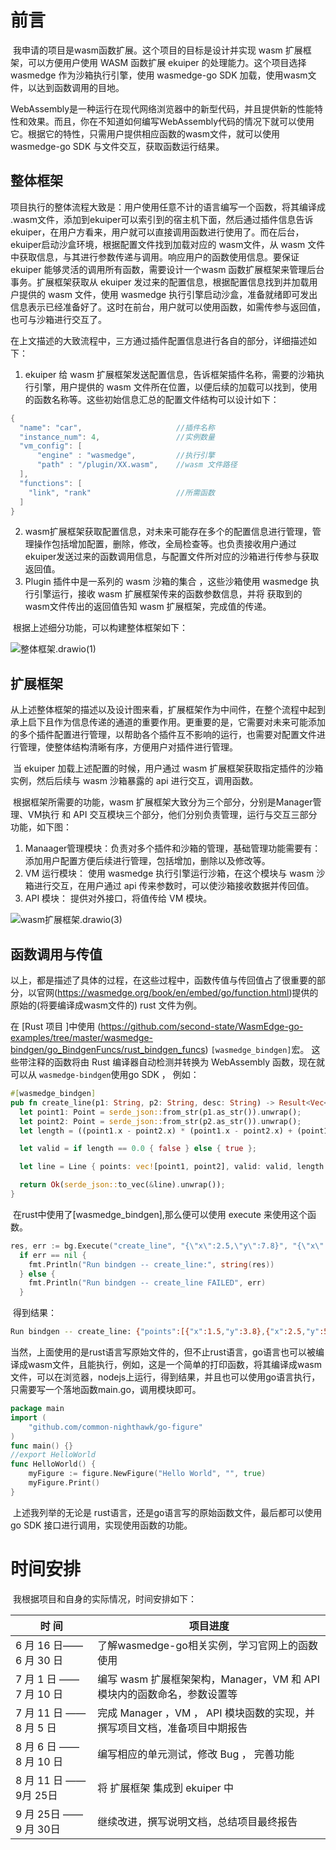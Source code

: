 # 前言

​		我申请的项目是wasm函数扩展。这个项目的目标是设计并实现 wasm 扩展框架，可以方便用户使用 WASM 函数扩展 ekuiper 的处理能力。这个项目选择 wasmedge 作为沙箱执行引擎，使用 wasmedge-go SDK 加载，使用wasm文件，以达到函数调用的目地。

​		WebAssembly是一种运行在现代网络浏览器中的新型代码，并且提供新的性能特性和效果。而且，你在不知道如何编写WebAssembly代码的情况下就可以使用它。根据它的特性，只需用户提供相应函数的wasm文件，就可以使用 wasmedge-go SDK 与文件交互，获取函数运行结果。

## 整体框架

​		项目执行的整体流程大致是：用户使用任意不计的语言编写一个函数，将其编译成 .wasm文件，添加到ekuiper可以索引到的宿主机下面，然后通过插件信息告诉ekuiper，在用户方看来，用户就可以直接调用函数进行使用了。而在后台，ekuiper启动沙盒环境，根据配置文件找到加载对应的 wasm文件，从 wasm 文件中获取信息，与其进行参数传递与调用。响应用户的函数使用信息。要保证ekuiper 能够灵活的调用所有函数，需要设计一个wasm 函数扩展框架来管理后台事务。扩展框架获取从 ekuiper 发过来的配置信息，根据配置信息找到并加载用户提供的 wasm 文件，使用 wasmedge 执行引擎启动沙盒，准备就绪即可发出信息表示已经准备好了。这时在前台，用户就可以使用函数，如需传参与返回值，也可与沙箱进行交互了。

​		在上文描述的大致流程中，三方通过插件配置信息进行各自的部分，详细描述如下：

1. ekuiper 给 wasm 扩展框架发送配置信息，告诉框架插件名称，需要的沙箱执行引擎，用户提供的 wasm 文件所在位置，以便后续的加载可以找到，使用的函数名称等。这些初始信息汇总的配置文件结构可以设计如下：

```go
{
  "name": "car",                     //插件名称
  "instance_num": 4,                 //实例数量
  "vm_config": [
      "engine" : "wasmedge",         //执行引擎
      "path" : "/plugin/XX.wasm",    //wasm 文件路径
  ],
  "functions": [
    "link", "rank"                   //所需函数
  ]
}
```

2. wasm扩展框架获取配置信息，对未来可能存在多个的配置信息进行管理，管理操作包括增加配置，删除，修改，全局检查等。也负责接收用户通过 ekuiper发送过来的函数调用信息，与配置文件所对应的沙箱进行传参与获取返回值。
3. Plugin 插件中是一系列的 wasm 沙箱的集合 ，这些沙箱使用 wasmedge 执行引擎运行，接收 wasm 扩展框架传来的函数参数信息，并将 获取到的 wasm文件传出的返回值告知 wasm 扩展框架，完成值的传递。

​		根据上述细分功能，可以构建整体框架如下：

![整体框架.drawio(1)](/home/erfenjiao/下载/整体框架.drawio(1).png)



## 扩展框架

​		从上述整体框架的描述以及设计图来看，扩展框架作为中间件，在整个流程中起到承上启下且作为信息传递的通道的重要作用。更重要的是，它需要对未来可能添加的多个插件配置进行管理，以帮助各个插件互不影响的运行，也需要对配置文件进行管理，使整体结构清晰有序，方便用户对插件进行管理。

​		当 ekuiper 加载上述配置的时候，用户通过 wasm 扩展框架获取指定插件的沙箱实例，然后后续与 wasm 沙箱暴露的 api 进行交互，调用函数。

​		根据框架所需要的功能，wasm 扩展框架大致分为三个部分，分别是Manager管理、VM执行 和 API 交互模块三个部分，他们分别负责管理，运行与交互三部分功能，如下图：

1. Manaager管理模块：负责对多个插件和沙箱的管理，基础管理功能需要有：添加用户配置方便后续进行管理，包括增加，删除以及修改等。 
2. VM 运行模块： 使用 wasmedge 执行引擎运行沙箱，在这个模块与 wasm 沙箱进行交互，在用户通过 api 传来参数时，可以使沙箱接收数据并传回值。
3. API 模块： 提供对外接口，将值传给 VM 模块。

![wasm扩展框架.drawio(3)](/home/erfenjiao/下载/wasm扩展框架.drawio(3).png)



## 函数调用与传值

​		以上，都是描述了具体的过程，在这些过程中，函数传值与传回值占了很重要的部分，以官网(https://wasmedge.org/book/en/embed/go/function.html)提供的原始的(将要编译成wasm文件的) rust 文件为例。

在 [Rust 项目 ]中使用 (https://github.com/second-state/WasmEdge-go-examples/tree/master/wasmedge-bindgen/go_BindgenFuncs/rust_bindgen_funcs) `[wasmedge_bindgen]`宏。 这些带注释的函数将由 Rust 编译器自动检测并转换为 WebAssembly 函数，现在就可以从 `wasmedge-bindgen`使用go SDK ， 例如：

```rust
#[wasmedge_bindgen]
pub fn create_line(p1: String, p2: String, desc: String) -> Result<Vec<u8>, String> {
  let point1: Point = serde_json::from_str(p1.as_str()).unwrap();
  let point2: Point = serde_json::from_str(p2.as_str()).unwrap();
  let length = ((point1.x - point2.x) * (point1.x - point2.x) + (point1.y - point2.y) * (point1.y - point2.y)).sqrt();

  let valid = if length == 0.0 { false } else { true };

  let line = Line { points: vec![point1, point2], valid: valid, length: length, desc: desc };

  return Ok(serde_json::to_vec(&line).unwrap());
}
```

​		在rust中使用了[wasmedge_bindgen],那么便可以使用 execute 来使用这个函数。

```go
res, err := bg.Execute("create_line", "{\"x\":2.5,\"y\":7.8}", "{\"x\":2.5,\"y\":5.8}", "A thin red line")
  if err == nil {
    fmt.Println("Run bindgen -- create_line:", string(res))
  } else {
    fmt.Println("Run bindgen -- create_line FAILED", err)
  }
```

​		得到结果：

```bash
Run bindgen -- create_line: {"points":[{"x":1.5,"y":3.8},{"x":2.5,"y":5.8}],"valid":true,"length":2.2360682,"desc":"A thin red line"}
```

​		当然，上面使用的是rust语言写原始文件的，但不止rust语言，go语言也可以被编译成wasm文件，且能执行，例如，这是一个简单的打印函数，将其编译成wasm文件，可以在浏览器，nodejs上运行，得到结果，并且也可以使用go语言执行，只需要写一个落地函数main.go，调用模块即可。

```go
package main
import (
	"github.com/common-nighthawk/go-figure"
)
func main() {}
//export HelloWorld
func HelloWorld() {
	myFigure := figure.NewFigure("Hello World", "", true)
	myFigure.Print()
}
```

​		上述我列举的无论是 rust语言，还是go语言写的原始函数文件，最后都可以使用 go SDK 接口进行调用，实现使用函数的功能。

# 时间安排

​		我根据项目和自身的实际情况，时间安排如下：

| 时 间                    | 项目进度                                                     |
| ------------------------ | ------------------------------------------------------------ |
| 6 月 16 日—— 6 月 30 日  | 了解wasmedge-go相关实例，学习官网上的函数使用                |
| 7 月 1 日 ——  7 月 10 日 | 编写 wasm 扩展框架架构，Manager，VM 和  API 模块内的函数命名，参数设置等 |
| 7 月 11 日 —— 8 月 5 日  | 完成 Manager ，VM ， API 模块函数的实现，并撰写项目文档，准备项目中期报告 |
| 8 月 6 日 —— 8 月 10 日  | 编写相应的单元测试，修改 Bug ， 完善功能                     |
| 8 月 11 日 —— 9月 25日   | 将 扩展框架 集成到 ekuiper 中                                |
| 9 月 25日  —— 9 月 30日  | 继续改进，撰写说明文档，总结项目最终报告                     |
